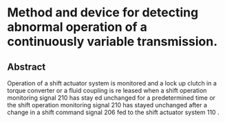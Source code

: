 # Method and device for detecting abnormal operation of a continuously variable transmission.

## Abstract
Operation of a shift actuator system is monitored and a lock up clutch in a torque converter or a fluid coupling is re leased when a shift operation monitoring signal 210 has stay ed unchanged for a predetermined time or the shift operation monitoring signal 210 has stayed unchanged after a change in a shift command signal 206 fed to the shift actuator system 110 .